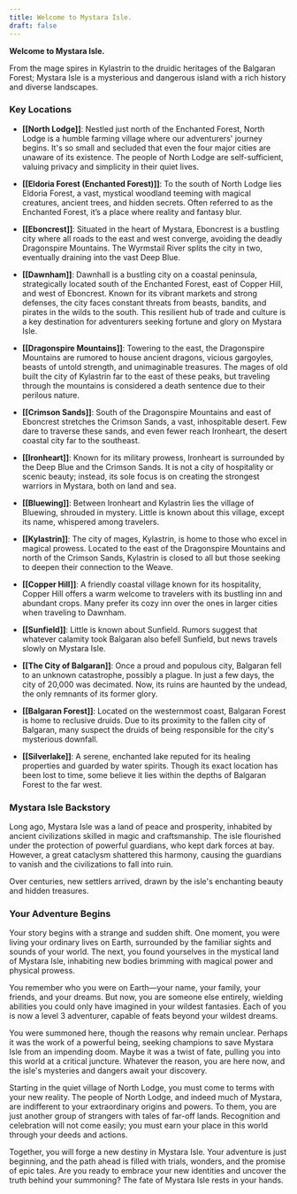 ```yaml
---
title: Welcome to Mystara Isle.
draft: false
---
```


**Welcome to Mystara Isle.**

From the mage spires in Kylastrin to the druidic heritages of the Balgaran Forest; Mystara Isle is a mysterious and dangerous island with a rich history and diverse landscapes.

### Key Locations

- **[[North Lodge]]**: Nestled just north of the Enchanted Forest, North Lodge is a humble farming village where our adventurers' journey begins. It's so small and secluded that even the four major cities are unaware of its existence. The people of North Lodge are self-sufficient, valuing privacy and simplicity in their quiet lives.

- **[[Eldoria Forest (Enchanted Forest)]]**: To the south of North Lodge lies Eldoria Forest, a vast, mystical woodland teeming with magical creatures, ancient trees, and hidden secrets. Often referred to as the Enchanted Forest, it’s a place where reality and fantasy blur.

- **[[Eboncrest]]**: Situated in the heart of Mystara, Eboncrest is a bustling city where all roads to the east and west converge, avoiding the deadly Dragonspire Mountains. The Wyrmstail River splits the city in two, eventually draining into the vast Deep Blue.

- **[[Dawnham]]**: Dawnhall is a bustling city on a coastal peninsula, strategically located south of the Enchanted Forest, east of Copper Hill, and west of Eboncrest. Known for its vibrant markets and strong defenses, the city faces constant threats from beasts, bandits, and pirates in the wilds to the south. This resilient hub of trade and culture is a key destination for adventurers seeking fortune and glory on Mystara Isle.

- **[[Dragonspire Mountains]]**: Towering to the east, the Dragonspire Mountains are rumored to house ancient dragons, vicious gargoyles, beasts of untold strength, and unimaginable treasures. The mages of old built the city of Kylastrin far to the east of these peaks, but traveling through the mountains is considered a death sentence due to their perilous nature.

- **[[Crimson Sands]]**: South of the Dragonspire Mountains and east of Eboncrest stretches the Crimson Sands, a vast, inhospitable desert. Few dare to traverse these sands, and even fewer reach Ironheart, the desert coastal city far to the southeast.

- **[[Ironheart]]**: Known for its military prowess, Ironheart is surrounded by the Deep Blue and the Crimson Sands. It is not a city of hospitality or scenic beauty; instead, its sole focus is on creating the strongest warriors in Mystara, both on land and sea.

- **[[Bluewing]]**: Between Ironheart and Kylastrin lies the village of Bluewing, shrouded in mystery. Little is known about this village, except its name, whispered among travelers.

- **[[Kylastrin]]**: The city of mages, Kylastrin, is home to those who excel in magical prowess. Located to the east of the Dragonspire Mountains and north of the Crimson Sands, Kylastrin is closed to all but those seeking to deepen their connection to the Weave.

- **[[Copper Hill]]**: A friendly coastal village known for its hospitality, Copper Hill offers a warm welcome to travelers with its bustling inn and abundant crops. Many prefer its cozy inn over the ones in larger cities when traveling to Dawnham.

- **[[Sunfield]]**: Little is known about Sunfield. Rumors suggest that whatever calamity took Balgaran also befell Sunfield, but news travels slowly on Mystara Isle.

- **[[The City of Balgaran]]**: Once a proud and populous city, Balgaran fell to an unknown catastrophe, possibly a plague. In just a few days, the city of 20,000 was decimated. Now, its ruins are haunted by the undead, the only remnants of its former glory.

- **[[Balgaran Forest]]**: Located on the westernmost coast, Balgaran Forest is home to reclusive druids. Due to its proximity to the fallen city of Balgaran, many suspect the druids of being responsible for the city's mysterious downfall.

- **[[Silverlake]]**: A serene, enchanted lake reputed for its healing properties and guarded by water spirits. Though its exact location has been lost to time, some believe it lies within the depths of Balgaran Forest to the far west.

### Mystara Isle Backstory

Long ago, Mystara Isle was a land of peace and prosperity, inhabited by ancient civilizations skilled in magic and craftsmanship. The isle flourished under the protection of powerful guardians, who kept dark forces at bay. However, a great cataclysm shattered this harmony, causing the guardians to vanish and the civilizations to fall into ruin.

Over centuries, new settlers arrived, drawn by the isle's enchanting beauty and hidden treasures.

### Your Adventure Begins

Your story begins with a strange and sudden shift. One moment, you were living your ordinary lives on Earth, surrounded by the familiar sights and sounds of your world. The next, you found yourselves in the mystical land of Mystara Isle, inhabiting new bodies brimming with magical power and physical prowess.

You remember who you were on Earth—your name, your family, your friends, and your dreams. But now, you are someone else entirely, wielding abilities you could only have imagined in your wildest fantasies. Each of you is now a level 3 adventurer, capable of feats beyond your wildest dreams.

You were summoned here, though the reasons why remain unclear. Perhaps it was the work of a powerful being, seeking champions to save Mystara Isle from an impending doom. Maybe it was a twist of fate, pulling you into this world at a critical juncture. Whatever the reason, you are here now, and the isle's mysteries and dangers await your discovery.

Starting in the quiet village of North Lodge, you must come to terms with your new reality. The people of North Lodge, and indeed much of Mystara, are indifferent to your extraordinary origins and powers. To them, you are just another group of strangers with tales of far-off lands. Recognition and celebration will not come easily; you must earn your place in this world through your deeds and actions.

Together, you will forge a new destiny in Mystara Isle. Your adventure is just beginning, and the path ahead is filled with trials, wonders, and the promise of epic tales. Are you ready to embrace your new identities and uncover the truth behind your summoning? The fate of Mystara Isle rests in your hands.
